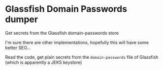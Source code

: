 # Glassfish Domain Passwords dumper

Get secrets from the Glassfish domain-passwords store

I'm sure there are other implementations, hopefully this will have some better SEO...

Read the code, get plain secrets from the `domain-passwords` file of Glassfish (which is apparently a JEKS keystore)
